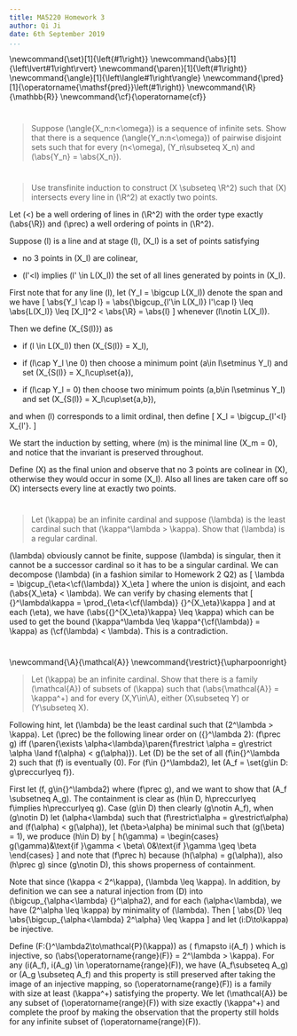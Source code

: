 ```yaml
---
title: MA5220 Homework 3
author: Qi Ji
date: 6th September 2019
...
```


\newcommand{\set}[1]{\left\{#1\right\}}
\newcommand{\abs}[1]{\left\lvert#1\right\rvert}
\newcommand{\paren}[1]{\left(#1\right)}
\newcommand{\angle}[1]{\left\langle#1\right\rangle}
\newcommand{\pred}[1]{\operatorname{\mathsf{pred}}\left(#1\right)}
\newcommand{\R}{\mathbb{R}}
\newcommand{\cf}{\operatorname{cf}}

#

> Suppose \(\angle{X_n:n<\omega}\) is a sequence of infinite sets.
> Show that there is a sequence \(\angle{Y_n:n<\omega}\) of pairwise disjoint
> sets such that for every \(n<\omega\), \(Y_n\subseteq X_n\) and \(\abs{Y_n} = \abs{X_n}\).

#

> Use transfinite induction to construct \(X \subseteq \R^2\) such that
> \(X\) intersects every line in \(\R^2\) at exactly two points.

Let \(<\) be a well ordering of lines in \(\R^2\) with the order type exactly \(\abs{\R}\)
and \(\prec\) a well ordering of points in \(\R^2\).

Suppose \(l\) is a line and at stage \(l\),
\(X_l\) is a set of points satisfying

* no 3 points in \(X_l\) are colinear,

* \(l'<l\) implies \(l' \in L(X_l)\) the set of all lines generated by points in \(X_l\).


First note that for any line \(l\), let \(Y_l = \bigcup L(X_l)\) denote the span
and we have
\[ \abs{Y_l \cap l} = \abs{\bigcup_{l'\in L(X_l)} l'\cap l} \leq \abs{L(X_l)}
\leq [X_l]^2 < \abs{\R} = \abs{l} \]
whenever \(l\notin L(X_l)\).

Then we define \(X_{S(l)}\) as

* if \(l \in L(X_l)\) then \(X_{S(l)} = X_l\),

* if \(l\cap Y_l \ne 0\) then choose a minimum point \(a\in l\setminus Y_l\) and set \(X_{S(l)} = X_l\cup\set{a}\),

* if \(l\cap Y_l = 0\) then choose two minimum points \(a,b\in l\setminus Y_l\) and set \(X_{S(l)} = X_l\cup\set{a,b}\),

and when \(l\) corresponds to a limit ordinal, then define
\[ X_l = \bigcup_{l'<l} X_{l'}. \]

We start the induction by setting, where \(m\) is the minimal line \(X_m = 0\),
and notice that the invariant is preserved throughout.

Define \(X\) as the final union and observe that no 3 points are colinear in \(X\),
otherwise they would occur in some \(X_l\).
Also all lines are taken care off so \(X\) intersects every line at exactly two points.

#

> Let \(\kappa\) be an infinite cardinal and suppose \(\lambda\) is
> the least cardinal such that \(\kappa^\lambda > \kappa\).
> Show that \(\lambda\) is a regular cardinal.

\(\lambda\) obviously cannot be finite,
suppose \(\lambda\) is singular, then it cannot be a successor cardinal so it
has to be a singular cardinal.
We can decompose \(\lambda\) (in a fashion similar to Homework 2 Q2\) as
\[ \lambda = \bigcup_{\eta<\cf(\lambda)} X_\eta \]
where the union is disjoint, and each \(\abs{X_\eta} < \lambda\).
We can verify by chasing elements that
\[ {}^\lambda\kappa = \prod_{\eta<\cf(\lambda)} {}^{X_\eta}\kappa \]
and at each \(\eta\), we have \(\abs{{}^{X_\eta}\kappa} \leq \kappa\)
which can be used to get the bound \(\kappa^\lambda \leq \kappa^{\cf(\lambda)} = \kappa\)
as \(\cf(\lambda) < \lambda\). This is a contradiction.

#

\newcommand{\A}{\mathcal{A}}
\newcommand{\restrict}{\upharpoonright}
> Let \(\kappa\) be an infinite cardinal.
> Show that there is a family \(\mathcal{A}\) of subsets of \(\kappa\) such that
> \(\abs{\mathcal{A}} = \kappa^+\) and
> for every \(X,Y\in\A\), either \(X\subseteq Y\) or \(Y\subseteq X\).

Following hint, let \(\lambda\) be the least cardinal such that \(2^\lambda > \kappa\).
Let \(\prec\) be the following linear order on \({}^\lambda 2\):
\(f\prec g\) iff \(\paren{\exists \alpha<\lambda}\paren{f\restrict \alpha = g\restrict \alpha \land f(\alpha) < g(\alpha)}\).
Let \(D\) be the set of all \(f\in{}^\lambda 2\) such that \(f\) is eventually \(0\).
For \(f\in {}^\lambda2\), let \(A_f = \set{g\in D: g\preccurlyeq f}\).

First let \(f, g\in{}^\lambda2\) where \(f\prec g\), and we want to show that \(A_f \subsetneq A_g\).
The containment is clear as \(h\in D, h\preccurlyeq f\implies h\preccurlyeq g\).
Case \(g\in D\) then clearly \(g\notin A_f\),
when \(g\notin D\) let \(\alpha<\lambda\) such that \(f\restrict\alpha = g\restrict\alpha\) and \(f(\alpha) < g(\alpha)\),
let \(\beta>\alpha\) be minimal such that \(g(\beta) = 1\), we produce \(h\in D\) by
\[
h(\gamma) = \begin{cases}
g(\gamma)&\text{if }\gamma < \beta\\
0&\text{if }\gamma \geq \beta
\end{cases}
\]
and note that \(f\prec h\) because \(h(\alpha) = g(\alpha)\), also \(h\prec g\) since \(g\notin D\),
this shows properness of containment.

Note that since \(\kappa < 2^\kappa\), \(\lambda \leq \kappa\).
In addition, by definition we can see a natural injection from \(D\) into \(\bigcup_{\alpha<\lambda} {}^\alpha2\),
and for each \(\alpha<\lambda\), we have \(2^\alpha \leq \kappa\) by minimality of \(\lambda\).
Then \[ \abs{D} \leq \abs{\bigcup_{\alpha<\lambda} 2^\alpha} \leq \kappa \]
and let \(i:D\to\kappa\) be injective.

Define \(F:{}^\lambda2\to\mathcal{P}(\kappa)\) as \( f\mapsto i(A_f) \) which is injective, so \(\abs{\operatorname{range}(F)} = 2^\lambda > \kappa\).
For any \(i(A_f), i(A_g) \in \operatorname{range}(F)\), we have \(A_f\subseteq A_g\) or \(A_g \subseteq A_f\) and this property is still preserved after taking the image of an injective mapping,
so \(\operatorname{range}(F)\) is a family with size at least \(\kappa^+\) satisfying the property.
We let \(\mathcal{A}\) be any subset of \(\operatorname{range}(F)\) with size exactly \(\kappa^+\) and complete the proof by making the observation that
the property still holds for any infinite subset of \(\operatorname{range}(F)\).


<div style="height:50vh"></div>

